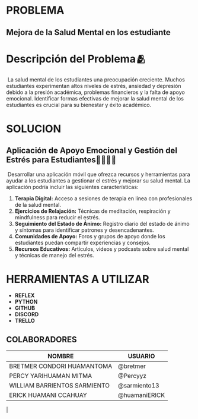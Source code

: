 # PROBLEMA
## Mejora de la Salud Mental en los estudiante

# Descripción del Problema🫂
 La salud mental de los estudiantes  una preocupación creciente. Muchos estudiantes experimentan altos niveles de estrés, ansiedad y depresión debido a la presión académica, problemas financieros y la falta de apoyo emocional. Identificar formas efectivas de mejorar la salud mental de los estudiantes es crucial para su bienestar y éxito académico.

# SOLUCION
## Aplicación de Apoyo Emocional y Gestión del Estrés para Estudiantes🧑‍⚕️🧑‍🎓

 Desarrollar una aplicación móvil que ofrezca recursos y herramientas para ayudar a los estudiantes a gestionar el estrés y mejorar su salud mental. La aplicación podría incluir las siguientes características:

1. **Terapia Digital:** Acceso a sesiones de terapia en línea con profesionales de la salud mental.
2. **Ejercicios de Relajación:** Técnicas de meditación, respiración y mindfulness para reducir el estrés.
3. **Seguimiento del Estado de Ánimo:** Registro diario del estado de ánimo y síntomas para identificar patrones y desencadenantes.
4. **Comunidades de Apoyo:** Foros y grupos de apoyo donde los estudiantes puedan compartir experiencias y consejos.
5. **Recursos Educativos:** Artículos, videos y podcasts sobre salud mental y técnicas de manejo del estrés.

# HERRAMIENTAS A UTILIZAR 
- **REFLEX**
- **PYTHON**
- **GITHUB**
- **DISCORD**
- **TRELLO** 

## COLABORADORES
|NOMBRE|USUARIO|
|---------|-------|
|BRETMER CONDORI HUAMANTOMA|@bretmer|
|PERCY YARIHUAMAN MITMA|@Percyyz|
|WILLIAM BARRIENTOS SARMIENTO|@sarmiento13|
|ERICK HUAMANI CCAHUAY|@huamaniERICK|
|